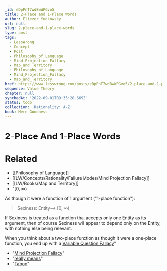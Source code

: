 ```yaml
---
_id: eDpPnT7wdBwWPGvo5
title: 2-Place and 1-Place Words
author: Eliezer_Yudkowsky
url: null
slug: 2-place-and-1-place-words
type: post
tags:
  - LessWrong
  - Concept
  - Post
  - Philosophy_of Language
  - Mind_Projection Fallacy
  - Map_and Territory
  - Philosophy_of_Language
  - Mind_Projection_Fallacy
  - Map_and_Territory
href: https://www.lesswrong.com/posts/eDpPnT7wdBwWPGvo5/2-place-and-1-place-words
sequence: Value Theory
chapter: null
synchedAt: '2022-09-01T09:35:28.669Z'
status: todo
collection: 'Rationality: A-Z'
book: Mere Goodness
---
```


# 2-Place And 1-Place Words


# Related

- [[Philosophy of Language]]
- [[LW/Concepts/Rationality/Failure Modes/Mind Projection Fallacy]]
- [[LW/Books/Map and Territory]]
- "[0, ∞)

As though it were a function of 1 argument ("1-place function"):

> Sexiness: Entity—> \[0, ∞)

If Sexiness is treated as a function that accepts only one Entity as its argument, then of course Sexiness will appear to depend only on the Entity, with nothing else being relevant.

When you think about a two-place function as though it were a one-place function, you end up with a [Variable Question Fallacy](http://www.overcomingbias.com/2008/03/variable-questi.html)"
- "[Mind Projection Fallacy](http://www.overcomingbias.com/2008/03/mind-projection.html)"
- "[really means](http://www.overcomingbias.com/2008/02/disputing-defin.html)"
- "[Taboo](http://www.overcomingbias.com/2008/02/taboo-words.html)"